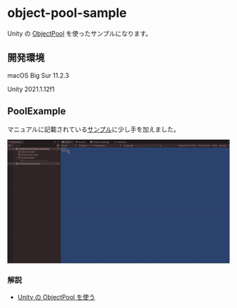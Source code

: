 # object-pool-sample

Unity の [ObjectPool](https://docs.unity3d.com/2021.1/Documentation/ScriptReference/Pool.ObjectPool_1.html) を使ったサンプルになります。

## 開発環境

macOS Big Sur 11.2.3

Unity 2021.1.12f1

## PoolExample

マニュアルに記載されている[サンプル](https://docs.unity3d.com/2021.1/Documentation/ScriptReference/Pool.ObjectPool_1.html)に少し手を加えました。

![pool-example](./Documents/object-pool-pool-example.gif)

### 解説
- [Unity の ObjectPool を使う](https://heratta-lab.com/object-pool-pool-example/)